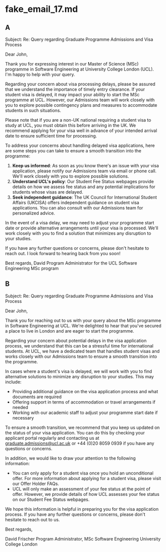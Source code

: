 # fake_email_17.md

## A

Subject: Re: Query regarding Graduate Programme Admissions and Visa Process

Dear John,

Thank you for expressing interest in our Master of Science (MSc) programme in Software Engineering at University College London (UCL). I'm happy to help with your query.

Regarding your concern about visa processing delays, please be assured that we understand the importance of timely entry clearance. If your student visa is delayed, it may impact your ability to start the MSc programme at UCL. However, our Admissions team will work closely with you to explore possible contingency plans and measures to accommodate students in such situations.

Please note that if you are a non-UK national requiring a student visa to study at UCL, you must obtain this before arriving in the UK. We recommend applying for your visa well in advance of your intended arrival date to ensure sufficient time for processing.

To address your concerns about handling delayed visa applications, here are some steps you can take to ensure a smooth transition into the programme:

1. **Keep us informed**: As soon as you know there's an issue with your visa application, please notify our Admissions team via email or phone call. We'll work closely with you to explore possible solutions.
2. **Understand UCL's policy**: Our Student Fee Status webpages provide details on how we assess fee status and any potential implications for students whose visas are delayed.
3. **Seek independent guidance**: The UK Council for International Student Affairs (UKCISA) offers independent guidance on student visa applications. You can also consult with our Admissions team for personalized advice.

In the event of a visa delay, we may need to adjust your programme start date or provide alternative arrangements until your visa is processed. We'll work closely with you to find a solution that minimizes any disruption to your studies.

If you have any further questions or concerns, please don't hesitate to reach out. I look forward to hearing back from you soon!

Best regards,
David
Program Administrator for the UCL Software Engineering MSc program

## B

Subject: Re: Query regarding Graduate Programme Admissions and Visa Process

Dear John,

Thank you for reaching out to us with your query about the MSc programme in Software Engineering at UCL. We're delighted to hear that you've secured a place to live in London and are eager to start the programme.

Regarding your concern about potential delays in the visa application process, we understand that this can be a stressful time for international students. At UCL, we have a dedicated team that handles student visas and works closely with our Admissions team to ensure a smooth transition into the programme.

In cases where a student's visa is delayed, we will work with you to find alternative solutions to minimize any disruption to your studies. This may include:

* Providing additional guidance on the visa application process and what documents are required
* Offering support in terms of accommodation or travel arrangements if needed
* Working with our academic staff to adjust your programme start date if necessary

To ensure a smooth transition, we recommend that you keep us updated on the status of your visa application. You can do this by checking your applicant portal regularly and contacting us at [graduate.admissions@ucl.ac.uk](mailto:graduate.admissions@ucl.ac.uk) or +44 (0)20 8059 0939 if you have any questions or concerns.

In addition, we would like to draw your attention to the following information:

* You can only apply for a student visa once you hold an unconditional offer. For more information about applying for a student visa, please visit our Offer Holder FAQs.
* UCL will only make an assessment of your fee status at the point of offer. However, we provide details of how UCL assesses your fee status on our Student Fee Status webpages.

We hope this information is helpful in preparing you for the visa application process. If you have any further questions or concerns, please don't hesitate to reach out to us.

Best regards,

David Frischer
Program Administrator, MSc Software Engineering
University College London




